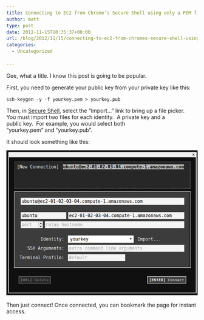 ```yaml
---
title: Connecting to EC2 from Chrome’s Secure Shell using only a PEM file
author: matt
type: post
date: 2012-11-15T10:35:37+00:00
url: /blog/2012/11/15/connecting-to-ec2-from-chromes-secure-shell-using-only-a-pem-file/
categories:
  - Uncategorized

---
```

Gee, what a title. I know this post is going to be popular.

First, you need to generate your public key from your private key like this:

```
ssh-keygen -y -f yourkey.pem > yourkey.pub
```

Then, in [Secure Shell](https://chrome.google.com/webstore/detail/secure-shell/pnhechapfaindjhompbnflcldabbghjo), select the “Import…” link to bring up a file picker. You must import two files for each identity.  A private key and a public key.  For example, you would select both “yourkey.pem” and “yourkey.pub”.



It should look something like this:

[![](/wp-content/uploads/2012/11/secureshell.png)](http://www.mattburns.co.uk/blog/wp-content/uploads/2012/11/secureshell.png)





Then just connect! Once connected, you can bookmark the page for instant access.













